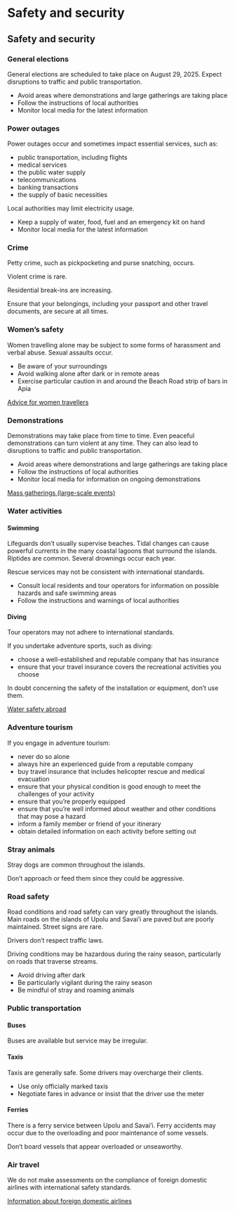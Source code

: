 # Safety and security

## Safety and security

### General elections

General elections are scheduled to take place on August 29, 2025. Expect disruptions to traffic and public transportation.

* Avoid areas where demonstrations and large gatherings are taking place
* Follow the instructions of local authorities
* Monitor local media for the latest information

### Power outages

Power outages occur and sometimes impact essential services, such as:

* public transportation, including flights
* medical services
* the public water supply
* telecommunications
* banking transactions
* the supply of basic necessities

Local authorities may limit electricity usage.

* Keep a supply of water, food, fuel and an emergency kit on hand
* Monitor local media for the latest information

### Crime

Petty crime, such as pickpocketing and purse snatching, occurs.

Violent crime is rare.

Residential break-ins are increasing.

Ensure that your belongings, including your passport and other travel documents, are secure at all times.

### Women’s safety

Women travelling alone may be subject to some forms of harassment and verbal abuse. Sexual assaults occur.

* Be aware of your surroundings
* Avoid walking alone after dark or in remote areas
* Exercise particular caution in and around the Beach Road strip of bars in Apia

[Advice for women travellers](https://travel.gc.ca/travelling/health-safety/advice-for-women-travellers "Advice for women travellers")

### Demonstrations

Demonstrations may take place from time to time. Even peaceful demonstrations can turn violent at any time. They can also lead to disruptions to traffic and public transportation.

* Avoid areas where demonstrations and large gatherings are taking place
* Follow the instructions of local authorities
* Monitor local media for information on ongoing demonstrations

[Mass gatherings (large-scale events)](https://travel.gc.ca/travelling/health-safety/mass-gatherings)

### Water activities

#### Swimming

Lifeguards don’t usually supervise beaches. Tidal changes can cause powerful currents in the many coastal lagoons that surround the islands. Riptides are common. Several drownings occur each year.

Rescue services may not be consistent with international standards.

* Consult local residents and tour operators for information on possible hazards and safe swimming areas
* Follow the instructions and warnings of local authorities

#### Diving

Tour operators may not adhere to international standards.

If you undertake adventure sports, such as diving:

* choose a well-established and reputable company that has insurance
* ensure that your travel insurance covers the recreational activities you choose

In doubt concerning the safety of the installation or equipment, don’t use them.

[Water safety abroad](https://travel.gc.ca/travelling/health-safety/water-safety)

### Adventure tourism

If you engage in adventure tourism:

* never do so alone
* always hire an experienced guide from a reputable company
* buy travel insurance that includes helicopter rescue and medical evacuation
* ensure that your physical condition is good enough to meet the challenges of your activity
* ensure that you’re properly equipped
* ensure that you’re well informed about weather and other conditions that may pose a hazard
* inform a family member or friend of your itinerary
* obtain detailed information on each activity before setting out

### Stray animals

Stray dogs are common throughout the islands.

Don’t approach or feed them since they could be aggressive.

### Road safety

Road conditions and road safety can vary greatly throughout the islands. Main roads on the islands of Upolu and Savai’i are paved but are poorly maintained. Street signs are rare.

Drivers don’t respect traffic laws.

Driving conditions may be hazardous during the rainy season, particularly on roads that traverse streams.

* Avoid driving after dark
* Be particularly vigilant during the rainy season
* Be mindful of stray and roaming animals

### Public transportation

#### Buses

Buses are available but service may be irregular.

#### Taxis

Taxis are generally safe. Some drivers may overcharge their clients.

* Use only officially marked taxis
* Negotiate fares in advance or insist that the driver use the meter

#### Ferries

There is a ferry service between Upolu and Savai’i. Ferry accidents may occur due to the overloading and poor maintenance of some vessels.

Don’t board vessels that appear overloaded or unseaworthy.

### Air travel

We do not make assessments on the compliance of foreign domestic airlines with international safety standards.

[Information about foreign domestic airlines](https://travel.gc.ca/air/in-flight-safety#other)